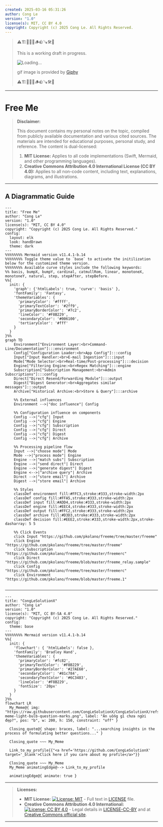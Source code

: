 ```yaml
---
created: 2025-03-16 05:31:26
author: Cong Le
version: "1.0"
license(s): MIT, CC BY 4.0
copyright: Copyright (c) 2025 Cong Le. All Rights Reserved.
---
```



> ⚠️🏗️🚧🦺🧱🪵🪨🪚🛠️👷
> 
> This is a working draft in progress.
> 
> ![Loading...](https://media0.giphy.com/media/v1.Y2lkPTc5MGI3NjExb3ptMWhnczg1dDQzeTR5a2d4c2J6dWxkdGRxNnBheHU1bGJrMXp4dyZlcD12MV9pbnRlcm5hbF9naWZfYnlfaWQmY3Q9Zw/aEwLTJvYxwo1L09oyP/giphy.gif)
> 
> gif image is provided by [Giphy](https://giphy.com)
> 
> ⚠️🏗️🚧🦺🧱🪵🪨🪚🛠️👷

----



# Free Me
> **Disclaimer:**
>
> This document contains my personal notes on the topic,
> compiled from publicly available documentation and various cited sources.
> The materials are intended for educational purposes, personal study, and reference.
> The content is dual-licensed:
> 1. **MIT License:** Applies to all code implementations (Swift, Mermaid, and other programming languages).
> 2. **Creative Commons Attribution 4.0 International License (CC BY 4.0):** Applies to all non-code content, including text, explanations, diagrams, and illustrations.
---


## A Diagrammatic Guide 




```mermaid
---
title: "Free Me"
author: "Cong Le"
version: "1.0"
license(s): "MIT, CC BY 4.0"
copyright: "Copyright (c) 2025 Cong Le. All Rights Reserved."
config:
  layout: elk
  look: handDrawn
  theme: dark
---
%%%%%%%% Mermaid version v11.4.1-b.14
%%%%%%%% Toggle theme value to `base` to activate the initilization below for the customized theme version.
%%%%%%%% Available curve styles include the following keywords:
%% basis, bumpX, bumpY, cardinal, catmullRom, linear, monotoneX, monotoneY, natural, step, stepAfter, stepBefore.
%%{
  init: {
    'graph': {'htmlLabels': true, 'curve': 'basis' },
    'fontFamily': 'Fantasy',
    'themeVariables': {
      'primaryColor': '#ffff',
      'primaryTextColor': '#2ff9',
      'primaryBorderColor': '#7c2',
      'lineColor': '#F8B229',
      'secondaryColor': '#006100',
      'tertiaryColor': '#fff'
    }
  }
}%%
graph TD
    Environment["Environment Layer:<br>Command-Line/Documentation"]:::environment
    Config["Configuration Loader:<br>App Config"]:::config
    Input["Input Handler:<br>E-mail Ingestion"]:::input
    Mode["Mode Selector:<br>Real-time/Post-processing"]:::decision
    Engine["Filtering Engine:<br>Regex Matching"]:::engine
    Subscription["Subscription Management:<br>Admin Subscriptions"]:::config
    Direct["Direct Resend/Forwarding Module"]:::output
    Digest["Digest Generator:<br>Aggregates similar messages"]:::output
    Archive["Historical Archive:<br>Store & Query"]:::archive

    %% External influences
    Environment -->|"doc influence"| Config

    %% Configuration influence on components
    Config -->|"cfg"| Input
    Config -->|"cfg"| Engine
    Config -->|"cfg"| Subscription
    Config -->|"cfg"| Direct
    Config -->|"cfg"| Digest
    Config -->|"cfg"| Archive

    %% Processing pipeline flow
    Input -->|"choose mode"| Mode
    Mode -->|"process mode"| Engine
    Engine -->|"match subs"| Subscription
    Engine -->|"send direct"| Direct
    Engine -->|"generate digest"| Digest
    Engine <-->|"archive query"| Archive
    Direct -->|"store email"| Archive
    Digest -->|"store email"| Archive

    %% Styles
    classDef environment fill:#FFC3,stroke:#333,stroke-width:2px
    classDef config fill:#FFA5,stroke:#333,stroke-width:2px
    classDef input fill:#ADD4,stroke:#333,stroke-width:2px
    classDef engine fill:#EEC4,stroke:#333,stroke-width:2px
    classDef output fill:#FFC2,stroke:#333,stroke-width:2px
    classDef archive fill:#D3D3,stroke:#333,stroke-width:2px
    classDef decision fill:#EEE2,stroke:#333,stroke-width:2px,stroke-dasharray: 5 5

    %% Click Events
    click Input "https://github.com/pkolano/freeme/tree/master/freeme"
    click Engine "https://github.com/pkolano/freeme/tree/master/freeme"
    click Subscription "https://github.com/pkolano/freeme/tree/master/freemerc"
    click Direct "https://github.com/pkolano/freeme/blob/master/freeme_relay.sample"
    click Config "https://github.com/pkolano/freeme/tree/master/freemerc"
    click Environment "https://github.com/pkolano/freeme/blob/master/freeme.1"
    
```


---

<!-- 
```mermaid
%% Current Mermaid version
info
```  -->


```mermaid
---
title: "CongLeSolutionX"
author: "Cong Le"
version: "1.0"
license(s): "MIT, CC BY-SA 4.0"
copyright: "Copyright (c) 2025 Cong Le. All Rights Reserved."
config:
  theme: base
---
%%%%%%%% Mermaid version v11.4.1-b.14
%%{
  init: {
    'flowchart': { 'htmlLabels': false },
    'fontFamily': 'Bradley Hand',
    'themeVariables': {
      'primaryColor': '#fc82',
      'primaryTextColor': '#F8B229',
      'primaryBorderColor': '#27AE60',
      'secondaryColor': '#81c784',
      'secondaryTextColor': '#6C3483',
      'lineColor': '#F8B229',
      'fontSize': '20px'
    }
  }
}%%
flowchart LR
  My_Meme@{ img: "https://raw.githubusercontent.com/CongLeSolutionX/CongLeSolutionX/refs/heads/main/assets/images/My-meme-light-bulb-question-marks.png", label: "Ăn uống gì chưa ngừi đẹp?", pos: "b", w: 200, h: 150, constraint: "off" }

  Closing_quote@{ shape: braces, label: "...searching insights in the process of formulating better questions..." }

  Closing_quote ~~~ My_Meme
    
  Link_to_my_profile{{"<a href='https://github.com/CongLeSolutionX' target='_blank'>Click here if you care about my profile</a>"}}

  Closing_quote ~~~ My_Meme
  My_Meme animatingEdge@--> Link_to_my_profile
  
  animatingEdge@{ animate: true }

```

---
> **Licenses:**
>
> - **MIT License:**  [![License: MIT](https://img.shields.io/badge/License-MIT-yellow.svg)](LICENSE) - Full text in [LICENSE](LICENSE) file.
> - **Creative Commons Attribution 4.0 International:** [![License: CC BY 4.0](https://licensebuttons.net/l/by/4.0/88x31.png)](LICENSE-CC-BY) - Legal details in [LICENSE-CC-BY](LICENSE-CC-BY) and at [Creative Commons official site](http://creativecommons.org/licenses/by/4.0/).
> 
---
